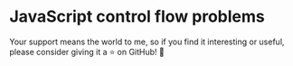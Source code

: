 # JavaScript control flow problems
Your support means the world to me, so if you find it interesting or useful, please consider giving it a ⭐️ on GitHub! 🙌
